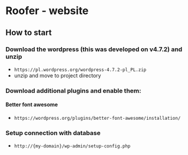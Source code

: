 # Roofer - website

## How to start
### Download the wordpress (this was developed on v4.7.2) and unzip
- ```https://pl.wordpress.org/wordpress-4.7.2-pl_PL.zip```
- unzip and move to project directory
### Download additional plugins and enable them:
#### Better font awesome
- ```https://wordpress.org/plugins/better-font-awesome/installation/```
### Setup connection with database
- ``` http://{my-domain}/wp-admin/setup-config.php ```